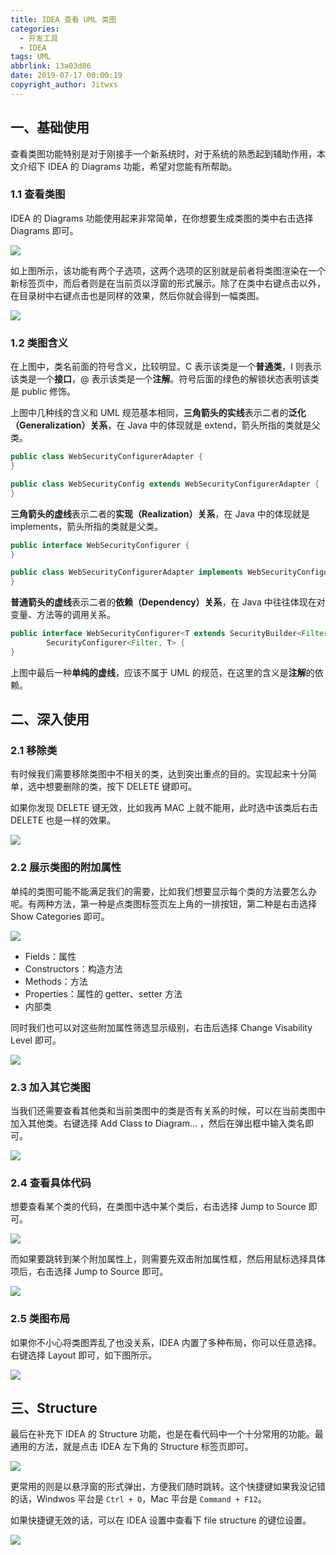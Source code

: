 ```yaml
---
title: IDEA 查看 UML 类图
categories:
  - 开发工具
  - IDEA
tags: UML
abbrlink: 13a03d86
date: 2019-07-17 00:00:19
copyright_author: Jitwxs
---
```


## 一、基础使用

查看类图功能特别是对于刚接手一个新系统时，对于系统的熟悉起到辅助作用，本文介绍下 IDEA 的 Diagrams 功能，希望对您能有所帮助。

### 1.1 查看类图

IDEA 的 Diagrams 功能使用起来非常简单，在你想要生成类图的类中右击选择 Diagrams 即可。

![](https://cdn.jsdelivr.net/gh/jitwxs/cdn/blog/posts/201907/20190716225007941.png)

如上图所示，该功能有两个子选项，这两个选项的区别就是前者将类图渲染在一个新标签页中，而后者则是在当前页以浮窗的形式展示。除了在类中右键点击以外，在目录树中右键点击也是同样的效果，然后你就会得到一幅类图。

![](https://cdn.jsdelivr.net/gh/jitwxs/cdn/blog/posts/201907/20190716225504423.png)

### 1.2 类图含义

在上图中，类名前面的符号含义，比较明显。C 表示该类是一个**普通类**，I 则表示该类是一个**接口**，@ 表示该类是一个**注解**。符号后面的绿色的解锁状态表明该类是 public 修饰。

上图中几种线的含义和 UML 规范基本相同，**三角箭头的实线**表示二者的**泛化（Generalization）关系**，在 Java 中的体现就是 extend，箭头所指的类就是父类。

```java
public class WebSecurityConfigurerAdapter {
}

public class WebSecurityConfig extends WebSecurityConfigurerAdapter {
}
```

**三角箭头的虚线**表示二者的**实现（Realization）关系**，在 Java 中的体现就是 implements，箭头所指的类就是父类。

```java
public interface WebSecurityConfigurer {
}

public class WebSecurityConfigurerAdapter implements WebSecurityConfigurer {
}
```

**普通箭头的虚线**表示二者的**依赖（Dependency）关系**，在 Java 中往往体现在对变量、方法等的调用关系。

```java
public interface WebSecurityConfigurer<T extends SecurityBuilder<Filter>> extends
        SecurityConfigurer<Filter, T> {
}
```

上图中最后一种**单纯的虚线**，应该不属于 UML 的规范，在这里的含义是**注解**的依赖。

## 二、深入使用

### 2.1 移除类

有时候我们需要移除类图中不相关的类，达到突出重点的目的。实现起来十分简单，选中想要删除的类，按下 DELETE 键即可。

如果你发现 DELETE 键无效，比如我再 MAC 上就不能用，此时选中该类后右击 DELETE 也是一样的效果。

![](https://cdn.jsdelivr.net/gh/jitwxs/cdn/blog/posts/201907/20190716233026438.png)

### 2.2 展示类图的附加属性

单纯的类图可能不能满足我们的需要，比如我们想要显示每个类的方法要怎么办呢。有两种方法，第一种是点类图标签页左上角的一排按钮，第二种是右击选择 Show Categories 即可。

![](https://cdn.jsdelivr.net/gh/jitwxs/cdn/blog/posts/201907/20190716233228749.png)

- Fields：属性
- Constructors：构造方法
- Methods：方法
- Properties：属性的 getter、setter 方法
- 内部类

同时我们也可以对这些附加属性筛选显示级别，右击后选择 Change Visability Level 即可。

![](https://cdn.jsdelivr.net/gh/jitwxs/cdn/blog/posts/201907/2019071623380141.png)

###  2.3 加入其它类图

当我们还需要查看其他类和当前类图中的类是否有关系的时候，可以在当前类图中加入其他类。右键选择 Add Class to Diagram... ，然后在弹出框中输入类名即可。

![](https://cdn.jsdelivr.net/gh/jitwxs/cdn/blog/posts/201907/20190716234537483.png)

### 2.4 查看具体代码

想要查看某个类的代码，在类图中选中某个类后，右击选择 Jump to Source 即可。

![](https://cdn.jsdelivr.net/gh/jitwxs/cdn/blog/posts/201907/20190716234831123.png)

而如果要跳转到某个附加属性上，则需要先双击附加属性框，然后用鼠标选择具体项后，右击选择 Jump to Source 即可。

![](https://cdn.jsdelivr.net/gh/jitwxs/cdn/blog/posts/201907/20190716235046599.png)

### 2.5 类图布局

如果你不小心将类图弄乱了也没关系，IDEA 内置了多种布局，你可以任意选择。右键选择 Layout 即可，如下图所示。

![](https://cdn.jsdelivr.net/gh/jitwxs/cdn/blog/posts/201907/20190717001008819.png)

## 三、Structure

最后在补充下 IDEA 的 Structure 功能，也是在看代码中一个十分常用的功能。最通用的方法，就是点击 IDEA 左下角的 Structure 标签页即可。

![](https://cdn.jsdelivr.net/gh/jitwxs/cdn/blog/posts/201907/20190716235425617.png)

更常用的则是以悬浮窗的形式弹出，方便我们随时跳转。这个快捷键如果我没记错的话，Windwos 平台是 `Ctrl + O`，Mac 平台是 `Command + F12`。

如果快捷键无效的话，可以在 IDEA 设置中查看下 file structure 的键位设置。

![](https://cdn.jsdelivr.net/gh/jitwxs/cdn/blog/posts/201907/20190716235813229.png)
